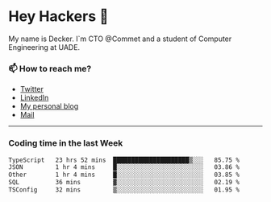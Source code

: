# Hey Hackers 👋

My name is Decker. I`m CTO @Commet and a student of Computer Engineering at UADE.

### 📫 How to reach me?
- [Twitter](https://x.com/0xDecker) 
- [LinkedIn](https://www.linkedin.com/in/decker-urbano/) 
- [My personal blog](http://decker.sh) 
- [Mail](mailto:me@decker.sh)

---

### Coding time in the last Week

<!--START_SECTION:waka-->

```txt
TypeScript   23 hrs 52 mins  █████████████████████▒░░░   85.75 %
JSON         1 hr 4 mins     █░░░░░░░░░░░░░░░░░░░░░░░░   03.86 %
Other        1 hr 4 mins     █░░░░░░░░░░░░░░░░░░░░░░░░   03.85 %
SQL          36 mins         ▓░░░░░░░░░░░░░░░░░░░░░░░░   02.19 %
TSConfig     32 mins         ▒░░░░░░░░░░░░░░░░░░░░░░░░   01.95 %
```

<!--END_SECTION:waka-->
